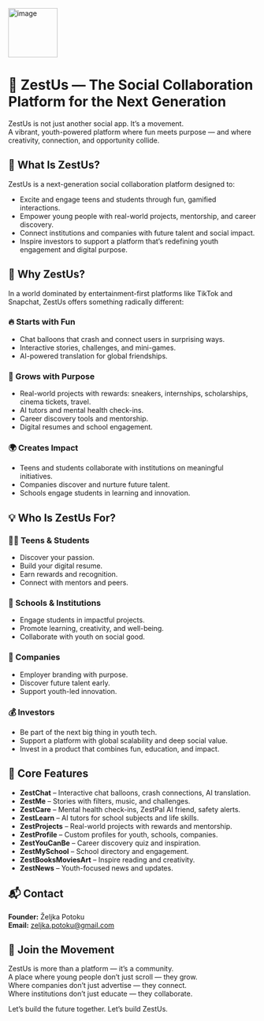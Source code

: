 <img width="100" height="100" alt="image" src="https://github.com/user-attachments/assets/78e8cdc5-1cf6-466d-993d-43037320f6ed" />

# 🌟 ZestUs — The Social Collaboration Platform for the Next Generation

ZestUs is not just another social app. It’s a movement.  
A vibrant, youth-powered platform where fun meets purpose — and where creativity, connection, and opportunity collide.

## 🚀 What Is ZestUs?

ZestUs is a next-generation social collaboration platform designed to:

- Excite and engage teens and students through fun, gamified interactions.
- Empower young people with real-world projects, mentorship, and career discovery.
- Connect institutions and companies with future talent and social impact.
- Inspire investors to support a platform that’s redefining youth engagement and digital purpose.

## 🎯 Why ZestUs?

In a world dominated by entertainment-first platforms like TikTok and Snapchat, ZestUs offers something radically different:

### 🔥 Starts with Fun

- Chat balloons that crash and connect users in surprising ways.
- Interactive stories, challenges, and mini-games.
- AI-powered translation for global friendships.

### 🌱 Grows with Purpose

- Real-world projects with rewards: sneakers, internships, scholarships, cinema tickets, travel.
- AI tutors and mental health check-ins.
- Career discovery tools and mentorship.
- Digital resumes and school engagement.

### 🌍 Creates Impact

- Teens and students collaborate with institutions on meaningful initiatives.
- Companies discover and nurture future talent.
- Schools engage students in learning and innovation.

## 💡 Who Is ZestUs For?

### 👩‍🎓 Teens & Students

- Discover your passion.
- Build your digital resume.
- Earn rewards and recognition.
- Connect with mentors and peers.

### 🏫 Schools & Institutions

- Engage students in impactful projects.
- Promote learning, creativity, and well-being.
- Collaborate with youth on social good.

### 🏢 Companies

- Employer branding with purpose.
- Discover future talent early.
- Support youth-led innovation.

### 💰 Investors

- Be part of the next big thing in youth tech.
- Support a platform with global scalability and deep social value.
- Invest in a product that combines fun, education, and impact.

## 🌟 Core Features

- **ZestChat** – Interactive chat balloons, crash connections, AI translation.
- **ZestMe** – Stories with filters, music, and challenges.
- **ZestCare** – Mental health check-ins, ZestPal AI friend, safety alerts.
- **ZestLearn** – AI tutors for school subjects and life skills.
- **ZestProjects** – Real-world projects with rewards and mentorship.
- **ZestProfile** – Custom profiles for youth, schools, companies.
- **ZestYouCanBe** – Career discovery quiz and inspiration.
- **ZestMySchool** – School directory and engagement.
- **ZestBooksMoviesArt** – Inspire reading and creativity.
- **ZestNews** – Youth-focused news and updates.

## 📬 Contact

**Founder:** Željka Potoku  
**Email:** [zeljka.potoku@gmail.com](mailto:zeljka.potoku@gmail.com)

## 🌟 Join the Movement

ZestUs is more than a platform — it’s a community.  
A place where young people don’t just scroll — they grow.  
Where companies don’t just advertise — they connect.  
Where institutions don’t just educate — they collaborate.  

Let’s build the future together. Let’s build ZestUs.
